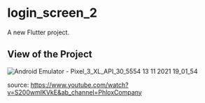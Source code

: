 # login_screen_2

A new Flutter project.

## View of the Project


![Android Emulator - Pixel_3_XL_API_30_5554 13 11 2021 19_01_54](https://user-images.githubusercontent.com/83778712/141650684-40421f69-4245-4d21-a601-d9566793fa9f.png)

source: https://www.youtube.com/watch?v=S200wmIKVkE&ab_channel=PhloxCompany
